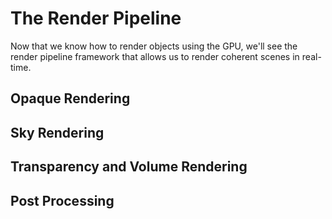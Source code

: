 # The Render Pipeline

Now that we know how to render objects using the GPU, we'll see the render pipeline framework that allows us to render coherent scenes in real-time.  

## Opaque Rendering

## Sky Rendering

## Transparency and Volume Rendering

## Post Processing
